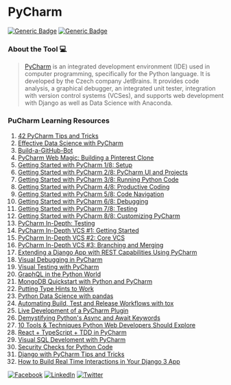 # PyCharm
[![Generic Badge](https://img.shields.io/badge/JetBrains_Tools-critical.svg)](https://www.jetbrains.com)
[![Generic Badge](https://img.shields.io/badge/CodeOps.Tech-critical.svg)](https://codeops.tech)

### About the Tool 💻

>[PyCharm](https://www.jetbrains.com/pycharm/) is an integrated development environment (IDE) used in computer programming, specifically for the Python language. It is developed by the Czech company JetBrains. It provides code analysis, a graphical debugger, an integrated unit tester, integration with version control systems (VCSes), and supports web development with Django as well as Data Science with Anaconda.

### PuCharm Learning Resources
1. [42 PyCharm Tips and Tricks](https://www.youtube.com/watch?v=NoDx0MEESDw&list=PLQ176FUIyIUbDwdvWZNuB7FrCc6hHregy&index=2)
2. [Effective Data Science with PyCharm](https://www.youtube.com/watch?v=46RjXawJQgg&list=PLQ176FUIyIUbDwdvWZNuB7FrCc6hHregy&index=3)
3. [Build-a-GitHub-Bot](https://www.youtube.com/watch?v=Bs_mqDHvCUs&list=PLQ176FUIyIUbDwdvWZNuB7FrCc6hHregy&index=4)
4. [PyCharm Web Magic: Building a Pinterest Clone](https://www.youtube.com/watch?v=2geC50roans&list=PLQ176FUIyIUbDwdvWZNuB7FrCc6hHregy&index=21)
5. [Getting Started with PyCharm 1/8: Setup](https://www.youtube.com/watch?v=5rSBPGGLkW0&list=PLQ176FUIyIUbDwdvWZNuB7FrCc6hHregy&index=27)
6. [Getting Started with PyCharm 2/8: PyCharm UI and Projects](https://www.youtube.com/watch?v=wCJ5kiSmvUY&list=PLQ176FUIyIUbDwdvWZNuB7FrCc6hHregy&index=28)
7. [Getting Started with PyCharm 3/8: Running Python Code](https://www.youtube.com/watch?v=JLfd9LOdu_U&list=PLQ176FUIyIUbDwdvWZNuB7FrCc6hHregy&index=29)
8. [Getting Started with PyCharm 4/8: Productive Coding](https://www.youtube.com/watch?v=XOkNJxvNtPw&list=PLQ176FUIyIUbDwdvWZNuB7FrCc6hHregy&index=30)
9. [Getting Started with PyCharm 5/8: Code Navigation](https://www.youtube.com/watch?v=jmTo5xTRka8&list=PLQ176FUIyIUbDwdvWZNuB7FrCc6hHregy&index=31)
10. [Getting Started with PyCharm 6/8: Debugging](https://www.youtube.com/watch?v=QJtWxm12Eo0&list=PLQ176FUIyIUbDwdvWZNuB7FrCc6hHregy&index=32)
11. [Getting Started with PyCharm 7/8: Testing](https://www.youtube.com/watch?v=-VzJvNLooj4&list=PLQ176FUIyIUbDwdvWZNuB7FrCc6hHregy&index=33)
12. [Getting Started with PyCharm 8/8: Customizing PyCharm](https://www.youtube.com/watch?v=y6n3tjP32wg&list=PLQ176FUIyIUbDwdvWZNuB7FrCc6hHregy&index=34)
13. [PyCharm In-Depth: Testing](https://www.youtube.com/watch?v=nmBbR97Vsv8&list=PLQ176FUIyIUbDwdvWZNuB7FrCc6hHregy&index=36)
14. [PyCharm In-Depth VCS #1: Getting Started](https://www.youtube.com/watch?v=jFnYQbUZQlA&list=PLQ176FUIyIUbDwdvWZNuB7FrCc6hHregy&index=39)
15. [PyCharm In-Depth VCS #2: Core VCS](https://www.youtube.com/watch?v=_w9XWHDSSa4&list=PLQ176FUIyIUbDwdvWZNuB7FrCc6hHregy&index=40)
16. [PyCharm In-Depth VCS #3: Branching and Merging](https://www.youtube.com/watch?v=AHkiCKG-JhM&list=PLQ176FUIyIUbDwdvWZNuB7FrCc6hHregy&index=41)
17. [Extending a Django App with REST Capabilities Using PyCharm](https://www.youtube.com/watch?v=fHpiwPcTcYw&list=PLQ176FUIyIUbDwdvWZNuB7FrCc6hHregy&index=44)
18. [Visual Debugging in PyCharm](https://www.youtube.com/watch?v=nksiGORLDZw&list=PLQ176FUIyIUbDwdvWZNuB7FrCc6hHregy&index=46)
19. [Visual Testing with PyCharm](https://www.youtube.com/watch?v=ZB8Ppp64FQY&list=PLQ176FUIyIUbDwdvWZNuB7FrCc6hHregy&index=50)
20. [GraphQL in the Python World](https://www.youtube.com/watch?v=p7VujaALaGQ&list=PLQ176FUIyIUbDwdvWZNuB7FrCc6hHregy&index=51)
21. [MongoDB Quickstart with Python and PyCharm](https://www.youtube.com/watch?v=rlvGCTE4MI0&list=PLQ176FUIyIUbDwdvWZNuB7FrCc6hHregy&index=54)
22. [Putting Type Hints to Work](https://www.youtube.com/watch?v=JqBCFfiE11g&list=PLQ176FUIyIUbDwdvWZNuB7FrCc6hHregy&index=53)
23. [Python Data Science with pandas](https://www.youtube.com/watch?v=ikOEn8jY2Is&list=PLQ176FUIyIUbDwdvWZNuB7FrCc6hHregy&index=55)
24. [Automating Build, Test and Release Workflows with tox](https://www.youtube.com/watch?v=PrAyvH-tm8E&list=PLQ176FUIyIUbDwdvWZNuB7FrCc6hHregy&index=61)
25. [Live Development of a PyCharm Plugin](https://www.youtube.com/watch?v=cR-28eaXGQI&list=PLQ176FUIyIUbDwdvWZNuB7FrCc6hHregy&index=62)
26. [Demystifying Python's Async and Await Keywords](https://www.youtube.com/watch?v=F19R_M4Nay4&list=PLQ176FUIyIUbDwdvWZNuB7FrCc6hHregy&index=63)
27. [10 Tools & Techniques Python Web Developers Should Explore](https://www.youtube.com/watch?v=XqL9sI1kWqA&list=PLQ176FUIyIUbDwdvWZNuB7FrCc6hHregy&index=64)
28. [React + TypeScript + TDD in PyCharm](https://www.youtube.com/watch?v=40Hv3LClqac&list=PLQ176FUIyIUbDwdvWZNuB7FrCc6hHregy&index=65)
29. [Visual SQL Develoment with PyCharm](https://www.youtube.com/watch?v=_FlpiNno088&list=PLQ176FUIyIUbDwdvWZNuB7FrCc6hHregy&index=67)
30. [Security Checks for Python Code](https://www.youtube.com/watch?v=zVIfH89oWno&list=PLQ176FUIyIUbDwdvWZNuB7FrCc6hHregy&index=70)
31. [Django with PyCharm Tips and Tricks](https://www.youtube.com/watch?v=RFM6w8MeICI&list=PLQ176FUIyIUbDwdvWZNuB7FrCc6hHregy&index=71)
32. [How to Build Real Time Interactions in Your Django 3 App](https://www.youtube.com/watch?v=3gHmfoeZ45k&list=PLQ176FUIyIUbDwdvWZNuB7FrCc6hHregy&index=73)

[![Facebook](https://img.shields.io/static/v1.svg?label=connect&message=@CodeOpsTech&color=grey&logo=facebook&style=flat&logoColor=white&colorA=critical)](https://www.facebook.com/CodeOpsTech)
[![LinkedIn](https://img.shields.io/static/v1.svg?label=connect&message=@CodeOpsTech&color=grey&logo=linkedin&style=flat&logoColor=white&colorA=critical)](https://www.linkedin.com/company/codeops-technologies/)
[![Twitter](https://img.shields.io/static/v1.svg?label=connect&message=@CodeOpsTech&color=grey&logo=twitter&style=flat&logoColor=white&colorA=critical)](https://twitter.com/CodeOpsTech)
